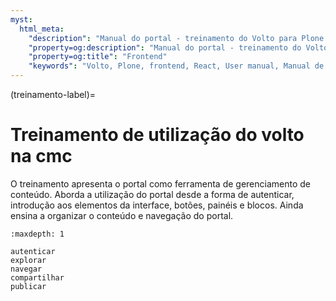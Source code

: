 ```yaml
---
myst:
  html_meta:
    "description": "Manual do portal - treinamento do Volto para Plone 6 da CMC"
    "property=og:description": "Manual do portal - treinamento do Volto para Plone 6 da CMC"
    "property=og:title": "Frontend"
    "keywords": "Volto, Plone, frontend, React, User manual, Manual de usuário, treinamento"
---
```



(treinamento-label)=

# Treinamento de utilização do volto na cmc

O treinamento apresenta o portal como ferramenta de gerenciamento de conteúdo. Aborda a utilização do portal desde a forma de autenticar, introdução aos elementos da interface, botões, painéis e blocos. Ainda ensina a organizar o conteúdo e navegação do portal.


```{toctree}
:maxdepth: 1

autenticar
explorar
navegar
compartilhar
publicar
```
